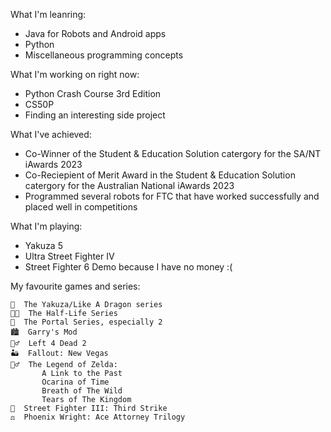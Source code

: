 What I'm leanring:
 - Java for Robots and Android apps
 - Python
 - Miscellaneous programming concepts

What I'm working on right now:
 - Python Crash Course 3rd Edition
 - CS50P
 - Finding an interesting side project

What I've achieved:
 - Co-Winner of the Student & Education Solution catergory for the SA/NT iAwards 2023
 - Co-Reciepient of Merit Award in the Student & Education Solution catergory for the Australian National iAwards 2023
 - Programmed several robots for FTC that have worked successfully and placed well in competitions

What I'm playing:
 - Yakuza 5
 - Ultra Street Fighter IV
 - Street Fighter 6 Demo because I have no money :(

My favourite games and series:
 ```
👊  The Yakuza/Like A Dragon series
👨‍🔬  The Half-Life Series
🤖  The Portal Series, especially 2
🏙  Garry's Mod
🧟‍♂️  Left 4 Dead 2
🏜  Fallout: New Vegas
🧝‍♂️  The Legend of Zelda:
        A Link to the Past
        Ocarina of Time
        Breath of The Wild
        Tears of The Kingdom
🤼  Street Fighter III: Third Strike
⚖️  Phoenix Wright: Ace Attorney Trilogy
```
